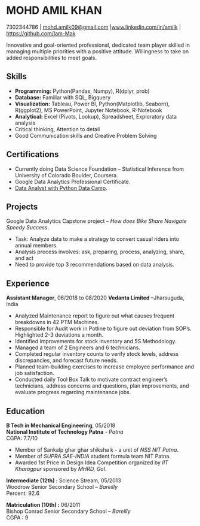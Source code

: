# MOHD AMIL KHAN
7302344786 | mohd.amilk09@gmail.com |www.linkedin.com/in/amilk | https://github.com/Iam-Mak

Innovative and goal-oriented professional, dedicated team player skilled in managing multiple priorities with a positive attitude. Willingness to take on added responsibilities to meet goals.<br>

## Skills
-	**Programming:** Python(Pandas, Numpy), R(dplyr, prob)
-	**Database:** Familiar with SQL, Bigquery
-	**Visualization:** Tableau, Power BI, Python(Matplotlib, Seaborn), R(ggplot2), MS PowerPoint, Jupyter Notebook, R-Notebook
-	**Analytical:** Excel (Pivots, Lookup), Spreadsheet, Exploratory data analysis
-	Critical thinking, Attention to detail
-	Good Communication skills and Creative Problem Solving

## Certifications
-	Currently doing Data Science Foundation – Statistical Inference from University of Colorado Boulder, Coursera.
-	Google Data Analytics Professional Certificate.
-	[Data Analyst with Python Data Camp](https://www.datacamp.com/statement-of-accomplishment/track/8c30cbf389bf8aed14a4f843ba5961b8264e19ec?raw=1).

## Projects
Google Data Analytics Capstone project – *How does Bike Share Navigate Speedy Success*.
-	Task: Analyze data to make a strategy to convert casual riders into annual members.
-	Analysis process involves: ask, preparing, process, analyzing, share, and act
-	Need to provide top 3 recommendations based on data analysis.

## Experience
**Assistant Manager**, 06/2018 to 08/2020
**Vedanta Limited** –Jharsuguda, India
-	Analyzed Maintenance report to figure out what causes frequent breakdowns in 42 PTM Machines.
-	Responsible for Audit work in Potline to figure out deviation from SOP’s. Highlighted 2-3 deviations a month.
-	Identified improvements for stock inventory and 5S Methodology.
-	Managed a team of 2 Engineers and 6 technicians.
-	Completed regular inventory counts to verify stock levels, address discrepancies, and forecast future needs.
-	Planned team-building exercises to increase employee performance and job satisfaction.
-	Conducted daily Tool Box Talk to motivate contract engineer’s technicians, address concerns and questions, plan improvements, and evaluate progress regarding maintenance jobs.

## Education
**B Tech in Mechanical Engineering**, 05/2018 <br>
**National Institute of Technology Patna** - *Patna* <br>
CGPA: 7.7/10
-	Member of Sankalp ghar ghar shiksha k - a unit of *NSS NIT Patna*.
-	Member of *SUPRA SAE-INDIA* student formula team NIT Patna.
-	Awarded 1st Price in Design Idea Competition organized by *IIT Kharagpur* sponsored by *MHRD, GoI*.

**Intermediate (12th) :** Science Stream, 05/2013 <br>
Woodrow Senior Secondary School – *Bareilly*<br>
Percent: 92.6

**Matriculation (10th) :** 06/2011<br>
Bishop Conrad Senior Secondary School – *Bareilly*<br>
CGPA : 9
